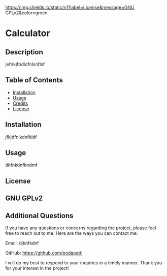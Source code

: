
https://img.shields.io/static/v1?label=License&message=GNU GPLv2&color=green
# Calculator

## Description
jefnkjfbdiofnlsnflsf

## Table of Contents

- [Installation](#installation)
- [Usage](#usage)
- [Credits](#credits)
- [License](#license)

## Installation

jfkjdfnlkdnfkldf
## Usage

dkfnkdnfkndmf


## License

GNU GPLv2
---

## Additional Questions

If you have any questions or concerns regarding the project, please feel free to reach out to me. Here are the ways you can contact me:

Email: djknfkdnf

GitHub: https://github.com/podapatti

I will do my best to respond to your inquiries in a timely manner. Thank you for your interest in the project!

